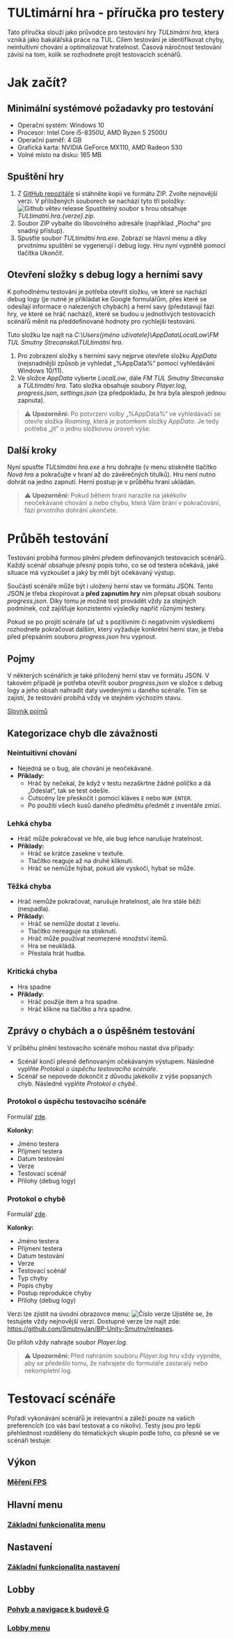 # TULtimární hra - příručka pro testery
Tato příručka slouží jako průvodce pro testování hry *TULtimární hra*, která vzniká jako bakalářská práce na TUL. Cílem testování je identifikovat chyby, neintuitivní chování a optimalizovat hratelnost. Časová náročnost testování závisí na tom, kolik se rozhodnete projít testovacích scénářů.
# Jak začít?
## Minimální systémové požadavky pro testování
- Operační systém: Windows 10
- Procesor: Intel Core i5-8350U, AMD Ryzen 5 2500U
- Operační paměť: 4 GB
- Grafická karta: NVIDIA GeForce MX110, AMD Radeon 530
- Volné místo na disku: 165 MB


## Spuštění hry
1. Z [GitHub repozitáře](https://github.com/SmutnyJan/BP-Unity-Smutny/releases) si stáhněte kopii ve formátu ZIP. Zvolte nejnovější verzi.
V přiložených souborech se nachází tyto tři položky:
![Github větev release](Obrázky/github_release.png)
Spustitelný soubor s hrou obsahuje *TULtimatni.hra.{verze}.zip*.
2. Soubor ZIP vybalte do libovolného adresáře (například „Plocha“ pro snadný přístup).
3. Spusťte soubor *TULtimátní hra.exe*. Zobrazí se hlavní menu a díky prvotnímu spuštění se vygenerují i debug logy. Hru nyní vypnětě pomocí tlačítka *Ukončit*.


## Otevření složky s debug logy a herními savy
K pohodlnému testování je potřeba otevřít složku, ve které se nachází debug logy (je nutné je příkládat ke Google formulářům, přes které se odesílají informace o nalezených chybách) a herní savy (představují fázi hry, ve které se hráč nachází), které se budou u jednotlivých testovacích scénářů měnit na předdefinované hodnoty pro rychlejší testování.

Tuto složku lze najít na *C:\Users\{jméno uživatele}\AppData\LocalLow\FM TUL Smutny Strecanska\TULtimátní hra*.
1. Pro zobrazení složky s herními savy nejprve otevřete složku *AppData* (nejsnadnější způsob je vyhledat „%AppData%“ pomocí vyhledávání Windows 10/11).
2. Ve složce *AppData* vyberte *LocalLow*, dále *FM TUL Smutny Strecanska* a *TULtimátní hra*. Tato složka obsahuje soubory *Player.log*, *progress.json*, *settings.json* (za předpokladu, že hra byla alespoň jednou zapnuta).
> ⚠️ **Upozornění:** Po potvrzení volby „%AppData%“ ve vyhledávači se otevře složka *Roaming*, která je potomkem složky *AppData*. Je tedy potřeba „jít“ o jednu složkovou úroveň výše.

## Další kroky
Nyní spusťte *TULtimátní hra.exe* a hru dohrajte (v menu stiskněte tlačítko *Nová hra* a pokračujte v hraní až do závěrečných titulků). Hru není nutno dohrát na jedno zapnutí. Herní postup je v průběhu hraní ukládán.
> ⚠️ **Upozornění:** Pokud během hraní narazíte na jakékoliv neočekávané chování a nebo chybu, která Vám brání v pokračování, fázi prvotního dohrání ukončete.

# Průběh testování
Testování probíhá formou plnění předem definovaných testovacích scénářů. Každý scénář obsahuje přesný popis toho, co se od testera očekává, jaké situace má vyzkoušet a jaký by měl být očekávaný výstup.

Součástí scénáře může být i uložený herní stav ve formátu JSON. Tento JSON je třeba zkopírovat a **před zapnutím hry** ním přepsat obsah souboru *progress.json*. Díky tomu je možné test provádět vždy za stejných podmínek, což zajišťuje konzistentní výsledky napříč různými testery.

Pokud se po projití scénáře (ať už s pozitivním či negativním výsledkem) rozhodnete pokračovat dalším, který vyžaduje konkrétní herní stav, je třeba před přepsáním souboru *progress.json* hru vypnout.

## Pojmy
V některých scénářích je také přiložený herní stav ve formátu JSON. V takovém případě je potřeba otevřít soubor *progress.json* ve složce s debug logy a jeho obsah nahradit daty uvedenými u daného scénáře. Tím se zajistí, že testování probíhá vždy ve stejném výchozím stavu.

[Slovník pojmů](./Pojmy.md)


## Kategorizace chyb dle závažnosti
### Neintuitivní chování
- Nejedná se o bug, ale chování je neočekávané.
- **Příklady:**
  - Hráč by nečekal, že když v testu nezaškrtne žádné políčko a dá „Odeslat“, tak se test odešle.
  - Cutscény lze přeskočit i pomocí kláves `E` nebo `NUM ENTER`.
  - Po použití všech kusů daného předmětu předmět z inventáře zmizí.

### Lehká chyba
- Hráč může pokračovat ve hře, ale bug lehce narušuje hratelnost.
- **Příklady:**
  - Hráč se krátce zasekne v textuře.
  - Tlačítko reaguje až na druhé kliknutí.
  - Hráč se nemůže hýbat, pokud ale vyskočí, hybat se může.

### Těžká chyba
- Hráč nemůže pokračovat, narušuje hratelnost, ale hra stále běží (nespadla).
- **Příklady:**
  - Hráč se nemůže dostat z levelu.
  - Tlačítko nereaguje na stisknutí.
  - Hráč může používat neomezené množství itemů.
  - Hra se neukládá.
  - Přestala hrát hudba.

### Kritická chyba
- Hra spadne
- **Příklady:**
  - Hráč použije item a hra spadne.
  - Hráč klikne na tlačítko a hra spadne.

## Zprávy o chybách a o úspěšném testování
V průběhu plnění testovacího scénáře mohou nastat dva případy:
- Scénář končí přesně definovaným očekávaným výstupem. Následně vyplňte *Protokol o úspěchu testovacího scénáře*.
- Scénář se nepovede dokončit z důvodu jakékoliv z výše popsaných chyb. Následně vyplňte *Protokol o chybě*.


### Protokol o úspěchu testovacího scénáře
Formulář [zde](https://forms.gle/h2ScRxJ8PcTQHiRw8).

**Kolonky:**
- Jméno testera
- Přijmení testera
- Datum testování
- Verze
- Testovací scénář
- Přílohy (debug logy)

### Protokol o chybě
Formulář [zde](https://forms.gle/y7WAztFuzfxBB5s16).

**Kolonky:**
- Jméno testera
- Přijmení testera
- Datum testování
- Verze
- Testovací scénář
- Typ chyby
- Popis chyby
- Postup reprodukce chyby
- Přílohy (debug logy)  


Verzi lze zjistit na úvodní obrazovce menu:
![Číslo verze](Obrázky/verze_screenshot.png)
Ujistěte se, že testujete vždy nejnovější verzi. Dostupné verze lze najít zde: https://github.com/SmutnyJan/BP-Unity-Smutny/releases.

Do příloh vždy nahrajte soubor *Player.log*.
> ⚠️ **Upozornění:** Před nahráním souboru *Player.log* hru vždy vypněte, aby se předešlo tomu, že nahrajete do formuláře zastaralý nebo nekompletní log.

# Testovací scénáře
Pořadí vykonávání scénářů je irelevantní a záleží pouze na vašich preferencích (co vás baví testovat a co nikoliv). Testy jsou pro lepší přehlednost rozděleny do tématických skupin podle toho, co přesně se ve scénáři testuje:

## Výkon
### [Měření FPS](./Scénáře/FPS/Měření%20FPS.md)

## Hlavní menu
### [Základní funkcionalita menu](./Scénáře/Hlavní%20menu/Základní%20funkcionalita%20menu.md)

## Nastavení
### [Základní funkcionalita nastavení](./Scénáře/Nastavení/Základní%20funkcionalita%20nastavení.md)

## Lobby
### [Pohyb a navigace k budově G](./Scénáře/Lobby/Pohyb%20a%20navigace%20k%20budově%20G.md)
### [Lobby menu](./Scénáře/Lobby/Lobby%20menu.md)